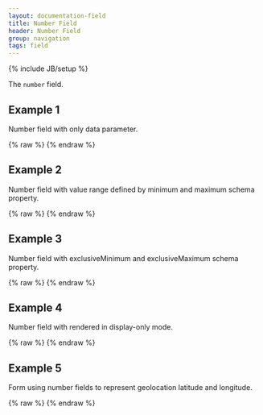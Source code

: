 ```yaml
---
layout: documentation-field
title: Number Field
header: Number Field
group: navigation
tags: field
---
```

{% include JB/setup %}

The ```number``` field.

<!-- INCLUDE_API_DOCS: number -->


## Example 1
Number field with only data parameter.
<div id="field1"> </div>
{% raw %}
<script type="text/javascript" id="field1-script">
$("#field1").alpaca({
    "data": 15.01
});
</script>
{% endraw %}


## Example 2
Number field with value range defined by minimum and maximum schema property.
<div id="field2"> </div>
{% raw %}
<script type="text/javascript" id="field2-script">
$("#field2").alpaca({
    "data": 3.55,
    "options": {
        "label": "Gas Price:",
        "helper": "Enter Gas Price in Your Neighborhood",
        "size": 5
    },
    "schema": {
        "minimum": 2.10,
        "maximum": 3.25
    }
});
</script>
{% endraw %}


## Example 3
Number field with exclusiveMinimum and exclusiveMaximum schema property.
<div id="field3"> </div>
{% raw %}
<script type="text/javascript" id="field3-script">
$("#field3").alpaca({
    "data": 21.5,
    "options": {
        "label": "Facebook Stock Price",
        "helper": "Enter your predicted facebook stock price in 6 months."
    },
    "schema": {
        "minimum": 10.2,
        "maximum": 21.5,
        "exclusiveMinimum": true,
        "exclusiveMaximum": true
    }
});
</script>
{% endraw %}


## Example 4
Number field with rendered in display-only mode.
<div id="field4"> </div>
{% raw %}
<script type="text/javascript" id="field4-script">
$("#field4").alpaca({
    "data": 15.01,
    "view": "bootstrap-display",
    "options": {
        "label": "The survey says"
    }
});
</script>
{% endraw %}

## Example 5
Form using number fields to represent geolocation latitude and longitude.
<div id="field5"> </div>
{% raw %}
<script type="text/javascript" id="field5-script">
$("#field5").alpaca({
    "data": {
        "latitude": 0,
        "longitude": 0
    },
    "schema": {
        "type": "object",
        "properties": {
            "latitude": {
                "minimum": -180,
                "maximum": 180,
                "title": "Latitude",
                "required": true
            },
            "longitude": {
                "minimum": -180,
                "maximum": 180,
                "title": "Longitude",
                "required": true
            }
        }
    },
    "options": {
        "fields": {
            "latitude": {
                "type": "number"
            },
            "longitude": {
                "type": "number"
            }
        }
    }
});
</script>
{% endraw %}
